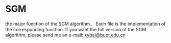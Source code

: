 # SGM
the major function of the SGM algorithm，
Each file is the implementation of the corresponding function.
If you want the full version of the SGM algorithm, please send me an e-mail: xybai@bupt.edu.cn
